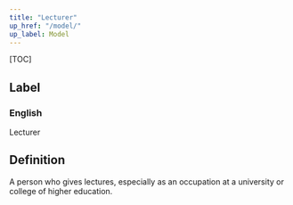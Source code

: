 ```yaml
---
title: "Lecturer"
up_href: "/model/"
up_label: Model
---
```


[TOC]

## Label

### English
Lecturer


## Definition
A person who gives lectures, especially as an occupation at a university or college of higher education. 


    
